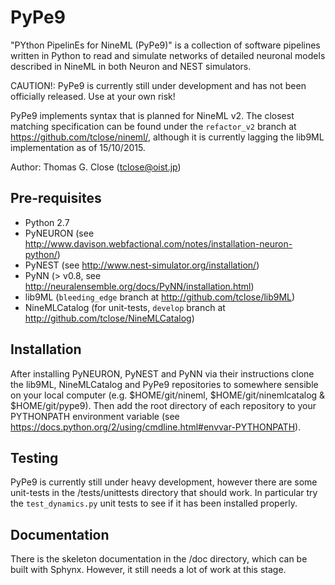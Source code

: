 PyPe9
========

"PYthon PipelinEs for NineML (PyPe9)" is a collection of software pipelines
written in Python to read and simulate networks of detailed
neuronal models described in NineML in both Neuron and NEST simulators.

CAUTION!: PyPe9 is currently still under development and has not been officially released. Use at your own risk!

PyPe9 implements syntax that is planned for NineML v2. The closest matching specification can be found under the `refactor_v2` branch at https://github.com/tclose/nineml/, although it is currently lagging the lib9ML implementation as of 15/10/2015.

Author: Thomas G. Close (tclose@oist.jp)

Pre-requisites
---
 * Python 2.7
 * PyNEURON (see http://www.davison.webfactional.com/notes/installation-neuron-python/)
 * PyNEST (see http://www.nest-simulator.org/installation/)
 * PyNN (> v0.8, see http://neuralensemble.org/docs/PyNN/installation.html)
 * lib9ML (`bleeding_edge` branch at http://github.com/tclose/lib9ML)
 * NineMLCatalog (for unit-tests, `develop` branch at http://github.com/tclose/NineMLCatalog)
 
Installation
---

After installing PyNEURON, PyNEST and PyNN via their instructions clone the lib9ML, NineMLCatalog and PyPe9 repositories to somewhere sensible on your local computer (e.g. $HOME/git/nineml, $HOME/git/ninemlcatalog & $HOME/git/pype9). Then add the root directory of each repository to your PYTHONPATH environment variable (see https://docs.python.org/2/using/cmdline.html#envvar-PYTHONPATH).

Testing
---
PyPe9 is currently still under heavy development, however there are some unit-tests in the <pype9-home>/tests/unittests directory that should work. In particular try the `test_dynamics.py` unit tests to see if it has been installed properly.

Documentation
---
There is the skeleton documentation in the <pype9-home>/doc directory, which can be built with Sphynx. However, it still needs a lot of work at this stage.

